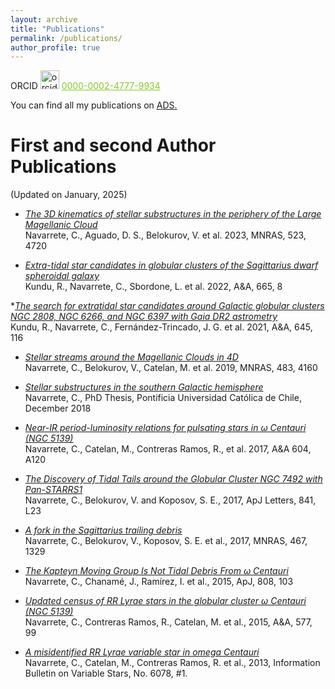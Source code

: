 ```yaml
---
layout: archive
title: "Publications"
permalink: /publications/
author_profile: true
---
```

ORCID <img src="https://orcid.org/assets/vectors/orcid.logo.icon.svg" alt="orcid" width="30"/> <a href="https://orcid.org/0000-0002-4777-9934" style="color:#84CC27">0000-0002-4777-9934</a>

You can find all my publications on <u><a href="https://ui.adsabs.harvard.edu/search/filter_author_facet_hier_fq_author=NOT&filter_author_facet_hier_fq_author=(*%3A*%20NOT%20author_facet_hier%3A%221%2FNavarrete%2C%20C%2FNavarrete%2C%20Carolina%22)&filter_author_facet_hier_fq_author=author_facet_hier%3A%221%2FNavarrete%2C%20C%2FNavarrete%2C%20C%C3%A9sar%20O%22&filter_database_fq_database=NOT&filter_database_fq_database=((database%3Aastronomy%20OR%20database%3Aphysics)%20NOT%20database%3A%22earthscience%22)&filter_database_fq_database=database%3A%22physics%22&fq=%7B!type%3Daqp%20v%3D%24fq_database%7D&fq=%7B!type%3Daqp%20v%3D%24fq_author%7D&fq_author=((*%3A*%20NOT%20author_facet_hier%3A%221%2FNavarrete%2C%20C%2FNavarrete%2C%20Carolina%22)%20NOT%20author_facet_hier%3A%221%2FNavarrete%2C%20C%2FNavarrete%2C%20C%C3%A9sar%20O%22)&fq_database=(((database%3Aastronomy%20OR%20database%3Aphysics)%20NOT%20database%3A%22earthscience%22)%20NOT%20database%3A%22physics%22)&q=%20author%3A%22Navarrete%2C%20C%22&sort=date%20desc%2C%20bibcode%20desc&p_=0">ADS</a>.</u>

First and second Author Publications
=========================

(Updated on January, 2025)

* [*The 3D kinematics of stellar substructures in the periphery of the Large Magellanic Cloud*](https://ui.adsabs.harvard.edu/abs/2023MNRAS.523.4720N/abstract)
<br>Navarrete, C., Aguado, D. S., Belokurov, V. et al. 2023, MNRAS, 523, 4720

* [*Extra-tidal star candidates in globular clusters of the Sagittarius dwarf spheroidal galaxy*](https://ui.adsabs.harvard.edu/abs/2022A%26A...665A...8K/abstract)
<br>Kundu, R., Navarrete, C., Sbordone, L. et al. 2022, A&A, 665, 8

*[*The search for extratidal star candidates around Galactic globular clusters NGC 2808, NGC 6266, and NGC 6397 with Gaia DR2 astrometry*](https://ui.adsabs.harvard.edu/abs/2021A%26A...645A.116K/abstract)
<br>Kundu, R., Navarrete, C., Fernández-Trincado, J. G. et al. 2021, A&A, 645, 116

* [*Stellar streams around the Magellanic Clouds in 4D*](https://ui.adsabs.harvard.edu/abs/2019MNRAS.483.4160N/abstract)
<br>Navarrete, C., Belokurov, V., Catelan, M. et al. 2019, MNRAS, 483, 4160

* [*Stellar substructures in the southern Galactic hemisphere*](https://ui.adsabs.harvard.edu/abs/2019PhDT........72N/abstract)
<br>Navarrete, C., PhD Thesis, Pontificia Universidad Católica de Chile, December 2018

* [*Near-IR period-luminosity relations for pulsating stars in ω Centauri (NGC 5139)*](https://ui.adsabs.harvard.edu/abs/2017A%26A...604A.120N/abstract)
<br>Navarrete, C., Catelan, M., Contreras Ramos, R., et al. 2017, A&A 604, A120

* [*The Discovery of Tidal Tails around the Globular Cluster NGC 7492 with Pan-STARRS1*](https://ui.adsabs.harvard.edu/abs/2017ApJ...841L..23N/abstract)
<br>Navarrete, C., Belokurov, V. and Koposov, S. E., 2017, ApJ Letters, 841, L23

* [*A fork in the Sagittarius trailing debris*](https://ui.adsabs.harvard.edu/abs/2017MNRAS.467.1329N/abstract) 
<br>Navarrete, C., Belokurov, V., Koposov, S. E. et al., 2017, MNRAS, 467, 1329

* [*The Kapteyn Moving Group Is Not Tidal Debris From ω Centauri*](https://ui.adsabs.harvard.edu/abs/2015ApJ...808..103N/abstract) 
<br>Navarrete, C., Chanamé, J., Ramírez, I. et al., 2015, ApJ, 808, 103

* [*Updated census of RR Lyrae stars in the globular cluster ω Centauri (NGC 5139)*](https://ui.adsabs.harvard.edu/abs/2015A%26A...577A..99N/abstract)
<br>Navarrete, C., Contreras Ramos, R., Catelan, M. et al., 2015, A&A, 577, 99

* [*A misidentified RR Lyrae variable star in omega Centauri*](https://ui.adsabs.harvard.edu/abs/2013IBVS.6078....1N/abstract)
<br>Navarrete, C., Catelan, M., Contreras Ramos, R. et al., 2013,  Information Bulletin on Variable Stars, No. 6078, #1.
